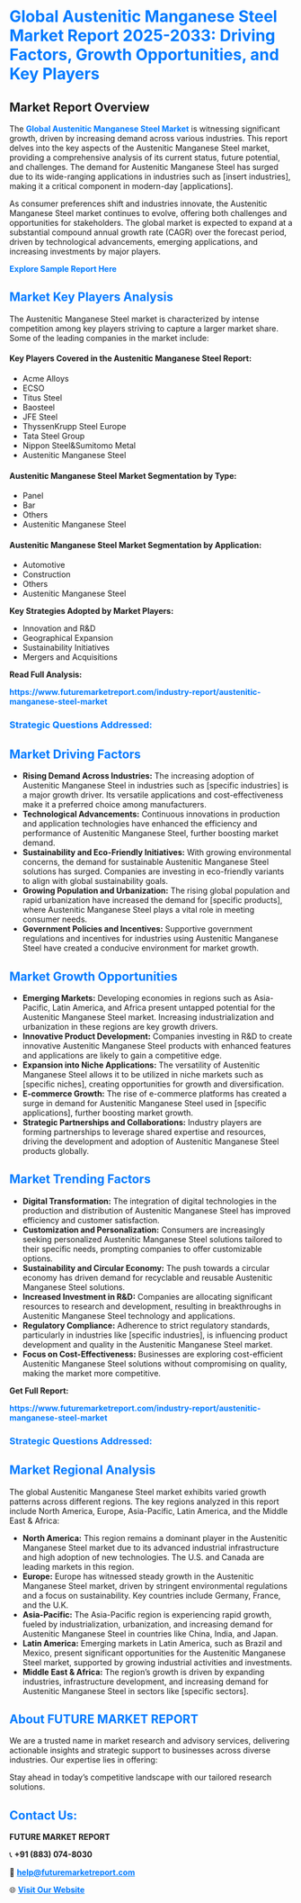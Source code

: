 <h1 style="color: #007BFF;">Global Austenitic Manganese Steel Market Report 2025-2033: Driving Factors, Growth Opportunities, and Key Players</h1>

<section id="overview">
<h2>Market Report Overview</h2>
<p>The <a href="https://www.futuremarketreport.com/industry-report/austenitic-manganese-steel-market" style="color: #007BFF; text-decoration: none;"><strong>Global Austenitic Manganese Steel Market</strong></a> is witnessing significant growth, driven by increasing demand across various industries. This report delves into the key aspects of the Austenitic Manganese Steel market, providing a comprehensive analysis of its current status, future potential, and challenges. The demand for Austenitic Manganese Steel has surged due to its wide-ranging applications in industries such as [insert industries], making it a critical component in modern-day [applications].</p>
<p>As consumer preferences shift and industries innovate, the Austenitic Manganese Steel market continues to evolve, offering both challenges and opportunities for stakeholders. The global market is expected to expand at a substantial compound annual growth rate (CAGR) over the forecast period, driven by technological advancements, emerging applications, and increasing investments by major players.</p>
</section>

<section id="overview">
<p><a href="https://www.futuremarketreport.com/request-sample/reportId=99154" style="color: #007BFF; text-decoration: none;"><strong>Explore Sample Report Here</strong></a></p>
</section>

<section id="key-players">
<h2 style="color: #007BFF;">Market Key Players Analysis</h2>
<p>The Austenitic Manganese Steel market is characterized by intense competition among key players striving to capture a larger market share. Some of the leading companies in the market include:</p>
<h4>Key Players Covered in the Austenitic Manganese Steel Report:</h4>
<ul><li>Acme Alloys</li><li>ECSO</li><li>Titus Steel</li><li>Baosteel</li><li>JFE Steel</li><li>ThyssenKrupp Steel Europe</li><li>Tata Steel Group</li><li>Nippon Steel&amp;Sumitomo Metal</li><li>Austenitic Manganese Steel</li></ul>
<h4>Austenitic Manganese Steel Market Segmentation by Type:</h4>
<ul><li>Panel</li><li>Bar</li><li>Others</li><li>Austenitic Manganese Steel</li></ul>

<h4>Austenitic Manganese Steel Market Segmentation by Application:</h4>
<ul><li>Automotive</li><li>Construction</li><li>Others</li><li>Austenitic Manganese Steel</li></ul>
<p><strong>Key Strategies Adopted by Market Players:</strong></p>
<ul>
<li>Innovation and R&D</li>
<li>Geographical Expansion</li>
<li>Sustainability Initiatives</li>
<li>Mergers and Acquisitions</li>
</ul>
</section>

<section>
<p><strong>Read Full Analysis: </strong></p><a href="https://www.futuremarketreport.com/industry-report/austenitic-manganese-steel-market" style="color: #007BFF; text-decoration: none;"><strong>https://www.futuremarketreport.com/industry-report/austenitic-manganese-steel-market</strong></a>
<h3 style="color: #007BFF;">Strategic Questions Addressed:</h3>
</section>

<section id="driving-factors">
<h2 style="color: #007BFF;">Market Driving Factors</h2>
<ul>
<li><strong>Rising Demand Across Industries:</strong> The increasing adoption of Austenitic Manganese Steel in industries such as [specific industries] is a major growth driver. Its versatile applications and cost-effectiveness make it a preferred choice among manufacturers.</li>
<li><strong>Technological Advancements:</strong> Continuous innovations in production and application technologies have enhanced the efficiency and performance of Austenitic Manganese Steel, further boosting market demand.</li>
<li><strong>Sustainability and Eco-Friendly Initiatives:</strong> With growing environmental concerns, the demand for sustainable Austenitic Manganese Steel solutions has surged. Companies are investing in eco-friendly variants to align with global sustainability goals.</li>
<li><strong>Growing Population and Urbanization:</strong> The rising global population and rapid urbanization have increased the demand for [specific products], where Austenitic Manganese Steel plays a vital role in meeting consumer needs.</li>
<li><strong>Government Policies and Incentives:</strong> Supportive government regulations and incentives for industries using Austenitic Manganese Steel have created a conducive environment for market growth.</li>
</ul>
</section>

<section id="growth-opportunities">
<h2 style="color: #007BFF;">Market Growth Opportunities</h2>
<ul>
<li><strong>Emerging Markets:</strong> Developing economies in regions such as Asia-Pacific, Latin America, and Africa present untapped potential for the Austenitic Manganese Steel market. Increasing industrialization and urbanization in these regions are key growth drivers.</li>
<li><strong>Innovative Product Development:</strong> Companies investing in R&D to create innovative Austenitic Manganese Steel products with enhanced features and applications are likely to gain a competitive edge.</li>
<li><strong>Expansion into Niche Applications:</strong> The versatility of Austenitic Manganese Steel allows it to be utilized in niche markets such as [specific niches], creating opportunities for growth and diversification.</li>
<li><strong>E-commerce Growth:</strong> The rise of e-commerce platforms has created a surge in demand for Austenitic Manganese Steel used in [specific applications], further boosting market growth.</li>
<li><strong>Strategic Partnerships and Collaborations:</strong> Industry players are forming partnerships to leverage shared expertise and resources, driving the development and adoption of Austenitic Manganese Steel products globally.</li>
</ul>
</section>

<section id="trending-factors">
<h2 style="color: #007BFF;">Market Trending Factors</h2>
<ul>
<li><strong>Digital Transformation:</strong> The integration of digital technologies in the production and distribution of Austenitic Manganese Steel has improved efficiency and customer satisfaction.</li>
<li><strong>Customization and Personalization:</strong> Consumers are increasingly seeking personalized Austenitic Manganese Steel solutions tailored to their specific needs, prompting companies to offer customizable options.</li>
<li><strong>Sustainability and Circular Economy:</strong> The push towards a circular economy has driven demand for recyclable and reusable Austenitic Manganese Steel solutions.</li>
<li><strong>Increased Investment in R&D:</strong> Companies are allocating significant resources to research and development, resulting in breakthroughs in Austenitic Manganese Steel technology and applications.</li>
<li><strong>Regulatory Compliance:</strong> Adherence to strict regulatory standards, particularly in industries like [specific industries], is influencing product development and quality in the Austenitic Manganese Steel market.</li>
<li><strong>Focus on Cost-Effectiveness:</strong> Businesses are exploring cost-efficient Austenitic Manganese Steel solutions without compromising on quality, making the market more competitive.</li>
</ul>
</section>

<section>
<p><strong>Get Full Report: </strong></p><a href="https://www.futuremarketreport.com/industry-report/austenitic-manganese-steel-market" style="color: #007BFF; text-decoration: none;"><strong>https://www.futuremarketreport.com/industry-report/austenitic-manganese-steel-market</strong></a>
<h3 style="color: #007BFF;">Strategic Questions Addressed:</h3>
</section>


<section id="regional-analysis">
<h2 style="color: #007BFF;">Market Regional Analysis</h2>
<p>The global Austenitic Manganese Steel market exhibits varied growth patterns across different regions. The key regions analyzed in this report include North America, Europe, Asia-Pacific, Latin America, and the Middle East & Africa:</p>
<ul>
<li><strong>North America:</strong> This region remains a dominant player in the Austenitic Manganese Steel market due to its advanced industrial infrastructure and high adoption of new technologies. The U.S. and Canada are leading markets in this region.</li>
<li><strong>Europe:</strong> Europe has witnessed steady growth in the Austenitic Manganese Steel market, driven by stringent environmental regulations and a focus on sustainability. Key countries include Germany, France, and the U.K.</li>
<li><strong>Asia-Pacific:</strong> The Asia-Pacific region is experiencing rapid growth, fueled by industrialization, urbanization, and increasing demand for Austenitic Manganese Steel in countries like China, India, and Japan.</li>
<li><strong>Latin America:</strong> Emerging markets in Latin America, such as Brazil and Mexico, present significant opportunities for the Austenitic Manganese Steel market, supported by growing industrial activities and investments.</li>
<li><strong>Middle East & Africa:</strong> The region’s growth is driven by expanding industries, infrastructure development, and increasing demand for Austenitic Manganese Steel in sectors like [specific sectors].</li>
</ul>
</section>

<footer>
<h2 style="color: #007BFF;">About FUTURE MARKET REPORT</h2>
<p>We are a trusted name in market research and advisory services, delivering actionable insights and strategic support to businesses across diverse industries. Our expertise lies in offering:</p>

<p>Stay ahead in today’s competitive landscape with our tailored research solutions.</p>

<h2 style="color: #007BFF;">Contact Us:</h2>
<p><strong>FUTURE MARKET REPORT</strong></p>
<p>📞 <strong>+91 (883) 074-8030</strong></p>
<p>📧 <strong><a href="mailto:help@futuremarketreport.com" style="color: #007BFF;">help@futuremarketreport.com</a></strong></p>
<p>🌐 <strong><a href="https://www.futuremarketreport.com/" style="color: #007BFF;">Visit Our Website</a></strong></p>
</footer>